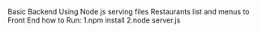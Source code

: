 Basic Backend Using Node js serving files Restaurants list and menus to Front End
how to Run:
1.npm install 
2.node server.js
